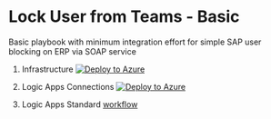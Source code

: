 # Lock User from Teams - Basic

Basic playbook with minimum integration effort for simple SAP user blocking on ERP via SOAP service

1. Infrastructure [![Deploy to Azure](https://aka.ms/deploytoazurebutton)](https://portal.azure.com/#create/Microsoft.Template/uri/https%3A%2F%2Fraw.githubusercontent.com%2FMartinPankraz%2FAzure-Sentinel%2Fadd-sap-playbooks-standard%2FSolutions%2FSAP%2FPlaybooks%2FBasic-SAPLockUser-STD%2Fazuredeploy.json)

2. Logic Apps Connections [![Deploy to Azure](https://aka.ms/deploytoazurebutton)](https://portal.azure.com/#create/Microsoft.Template/uri/https%3A%2F%2Fraw.githubusercontent.com%2FMartinPankraz%2FAzure-Sentinel%2Fadd-sap-playbooks-standard%2FSolutions%2FSAP%2FPlaybooks%2FBasic-SAPLockUser-STD%2Fazureconnectordeploy.json)

3. Logic Apps Standard [workflow](workflow.json)
